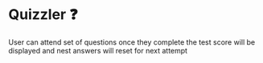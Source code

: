 
# Quizzler ❓

User can attend set of questions once they complete the test score will be displayed and nest answers will reset for next attempt
